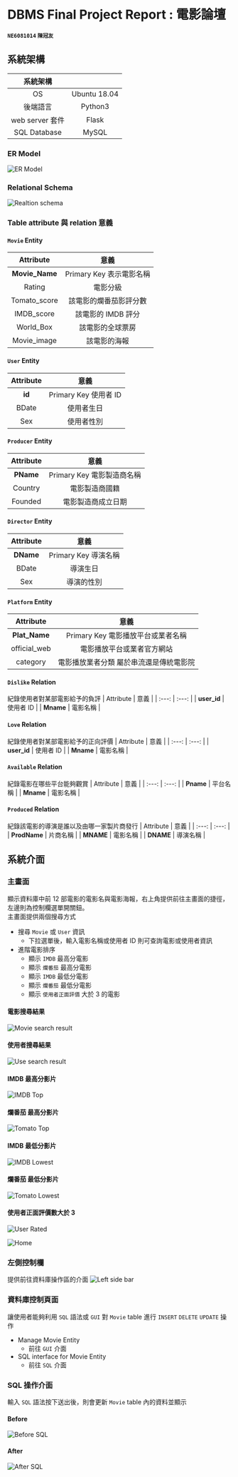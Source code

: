# DBMS Final Project Report : 電影論壇
#### `NE6081014` `陳冠友`
## 系統架構
|  系統架構   |     |
|:---:|:---:|
| OS  | Ubuntu 18.04 |
| 後端語言 | Python3 |
| web server 套件 | Flask |
| SQL Database | MySQL |
### ER Model
![ER Model](ER_model.png)
### Relational Schema
![Realtion schema](relational_schema.png)
### Table attribute 與 relation 意義
#### `Movie` Entity
| Attribute |  意義  |
| :---: | :---: |
| **Movie_Name** | Primary Key 表示電影名稱 |
| Rating | 電影分級 |
| Tomato_score | 該電影的爛番茄影評分數 |
| IMDB_score | 該電影的 IMDB 評分 |
| World_Box | 該電影的全球票房 |
| Movie_image | 該電影的海報 |
#### `User` Entity
| Attribute | 意義 |
| :---: | :---: |
| **id** | Primary Key 使用者 ID |
| BDate | 使用者生日 |
| Sex | 使用者性別 |
#### `Producer` Entity
| Attribute | 意義 |
| :---: | :---: |
| **PName** | Primary Key 電影製造商名稱 |
| Country | 電影製造商國籍 |
| Founded | 電影製造商成立日期 |
#### `Director` Entity
| Attribute | 意義 |
| :---: | :---: |
| **DName** | Primary Key 導演名稱 |
| BDate | 導演生日 |
| Sex | 導演的性別 |
#### `Platform` Entity
| Attribute | 意義 |
| :---: | :---: |
| **Plat_Name** | Primary Key 電影播放平台或業者名稱 |
| official_web | 電影播放平台或業者官方網站 |
| category | 電影播放業者分類 屬於串流還是傳統電影院 |
#### `Dislike` Relation
紀錄使用者對某部電影給予的負評
| Attribute | 意義 |
| :---: | :---: |
| **user_id** | 使用者 ID |
| **Mname** | 電影名稱 |
#### `Love` Relation
紀錄使用者對某部電影給予的正向評價
| Attribute | 意義 |
| :---: | :---: |
| **user_id** | 使用者 ID |
| **Mname** | 電影名稱 |
#### `Available` Relation
紀錄電影在哪些平台能夠觀賞
| Attribute | 意義 |
| :---: | :---: |
| **Pname** | 平台名稱 |
| **Mname** | 電影名稱 |
#### `Produced` Relation
紀錄該電影的導演是誰以及由哪一家製片商發行
| Attribute | 意義 |
| :---: | :---: |
| **ProdName** | 片商名稱 |
| **MNAME** | 電影名稱 |
| **DNAME** | 導演名稱 |


## 系統介面
### 主畫面
顯示資料庫中前 12 部電影的電影名與電影海報，右上角提供前往主畫面的捷徑，左邊則為控制欄選單開關鈕。  
主畫面提供兩個搜尋方式
- 搜尋 `Movie` 或 `User` 資訊
  - 下拉選單後，輸入電影名稱或使用者 ID 則可查詢電影或使用者資訊
- 進階電影排序
  - 顯示 `IMDB` 最高分電影
  - 顯示 `爛番茄` 最高分電影
  - 顯示 `IMDB` 最低分電影
  - 顯示 `爛番茄` 最低分電影
  - 顯示 `使用者正面評價` 大於 3 的電影   

#### 電影搜尋結果
![Movie search result](img/Movie_Search_Result.png)
#### 使用者搜尋結果
![Use search result](img/User_Search_Result.png)
#### IMDB 最高分影片
![IMDB Top](img/IMDB_Top.png)
#### 爛番茄 最高分影片
![Tomato Top](img/Tomato_top.png)
#### IMDB 最低分影片
![IMDB Lowest](img/IMDB_low.png)
#### 爛番茄 最低分影片
![Tomato Lowest](img/Tomato_low.png)
#### 使用者正面評價數大於 3 
![User Rated](img/User_rated.png)


![Home](img/home.jpg)
### 左側控制欄
提供前往資料庫操作區的介面
![Left side bar](img/side_bar.png)
### 資料庫控制頁面
讓使用者能夠利用 `SQL` 語法或 `GUI` 對 `Movie` table 進行 `INSERT` `DELETE` `UPDATE` 操作
- Manage Movie Entity
  - 前往 `GUI` 介面
- SQL interface for Movie Entity
  - 前往 `SQL` 介面

### SQL 操作介面
輸入 `SQL` 語法按下送出後，則會更新 `Movie` table 內的資料並顯示 
#### Before
![Before SQL](img/Before_SQL.png)
#### After
![After SQL](img/After_SQL.png)








